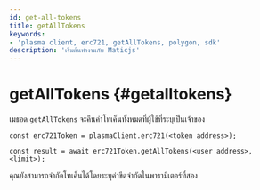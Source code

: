 ```yaml
---
id: get-all-tokens
title: getAllTokens
keywords:
- 'plasma client, erc721, getAllTokens, polygon, sdk'
description: 'เริ่มต้นทำงานกับ Maticjs'
---
```


# getAllTokens {#getalltokens}

เมธอด `getAllTokens` จะคืนค่าโทเค็นทั้งหมดที่ผู้ใช้ที่ระบุเป็นเจ้าของ

```
const erc721Token = plasmaClient.erc721(<token address>);

const result = await erc721Token.getAllTokens(<user address>, <limit>);

```

คุณยังสามารถจำกัดโทเค็นได้โดยระบุค่าขีดจำกัดในพารามิเตอร์ที่สอง
